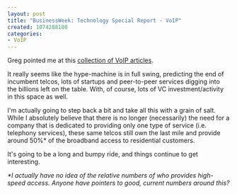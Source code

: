 ```yaml
--- 
layout: post
title: "BusinessWeek: Technology Special Report - VoIP"
created: 1074288180
categories: 
- VoIP
---
```

Greg pointed me at this <a href="http://www.businessweek.com/technology/tc_special/04voip.htm">collection of VoIP articles</a>.

It really seems like the hype-machine is in full swing, predicting the end of incumbent telcos, lots of startups and peer-to-peer services digging into the billions left on the table. With, of course, lots of VC investment/activity in this space as well.

I'm actually going to step back a bit and take all this with a grain of salt. While I absolutely believe that there is no longer (necessarily) the need for a company that is dedicated to providing only one type of service (i.e. telephony services), these same telcos still own the last mile and provide around 50%* of the broadband access to residential customers.

It's going to be a long and bumpy ride, and things continue to get interesting.

<em>*I actually have no idea of the relative numbers of who provides high-speed access. Anyone have pointers to good, current numbers around this?</em>

